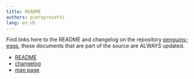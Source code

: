 ```yaml
---
title: README
authors: pieroproietti
lang: en_US
---
```

Find links here to the README and changelog on the repository [penguins-eggs](https://github.com/pieroproietti/penguins-eggs), these documents that are part of the source are ALWAYS updated.

* [README](https://github.com/pieroproietti/penguins-eggs#readme)
* [changelog](https://github.com/pieroproietti/penguins-eggs/blob/master/changelog.md#changelog)
* [man page](https://github.com/pieroproietti/penguins-eggs/blob/master/manpages/doc/man/eggs.html)
